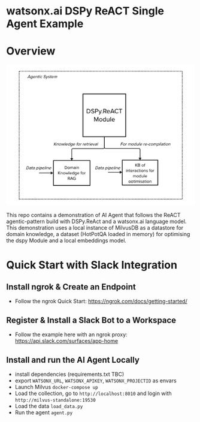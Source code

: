 # watsonx.ai DSPy ReACT Single Agent Example

# Overview

![](overview.png)

This repo contains a demonstration of AI Agent that follows the ReACT agentic-pattern build with DSPy.ReAct and a watsonx.ai language model. This demonstration uses a local instance of MilvusDB as a datastore for domain knowledge, a dataset (HotPotQA loaded in memory) for optimising the dspy Module and a local embeddings model.

# Quick Start with Slack Integration

## Install ngrok & Create an Endpoint
- Follow the ngrok Quick Start: https://ngrok.com/docs/getting-started/

## Register & Install a Slack Bot to a Workspace
- Follow the example here with an ngrok proxy: https://api.slack.com/surfaces/app-home

## Install and run the AI Agent Locally
- install dependencies (requirements.txt TBC)
- export `WATSONX_URL`, `WATSONX_APIKEY`, `WATSONX_PROJECTID` as envars
- Launch Milvus `docker-compose up`
- Load the collection, go to `http://localhost:8010` and login with `http://milvus-standalone:19530`
- Load the data `load_data.py`
- Run the agent `agent.py`





